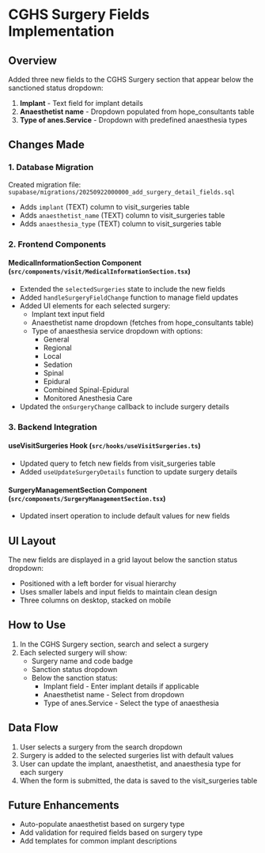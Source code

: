 # CGHS Surgery Fields Implementation

## Overview
Added three new fields to the CGHS Surgery section that appear below the sanctioned status dropdown:
1. **Implant** - Text field for implant details
2. **Anaesthetist name** - Dropdown populated from hope_consultants table
3. **Type of anes.Service** - Dropdown with predefined anaesthesia types

## Changes Made

### 1. Database Migration
Created migration file: `supabase/migrations/20250922000000_add_surgery_detail_fields.sql`
- Adds `implant` (TEXT) column to visit_surgeries table
- Adds `anaesthetist_name` (TEXT) column to visit_surgeries table
- Adds `anaesthesia_type` (TEXT) column to visit_surgeries table

### 2. Frontend Components

#### MedicalInformationSection Component (`src/components/visit/MedicalInformationSection.tsx`)
- Extended the `selectedSurgeries` state to include the new fields
- Added `handleSurgeryFieldChange` function to manage field updates
- Added UI elements for each selected surgery:
  - Implant text input field
  - Anaesthetist name dropdown (fetches from hope_consultants table)
  - Type of anaesthesia service dropdown with options:
    - General
    - Regional
    - Local
    - Sedation
    - Spinal
    - Epidural
    - Combined Spinal-Epidural
    - Monitored Anesthesia Care
- Updated the `onSurgeryChange` callback to include surgery details

### 3. Backend Integration

#### useVisitSurgeries Hook (`src/hooks/useVisitSurgeries.ts`)
- Updated query to fetch new fields from visit_surgeries table
- Added `useUpdateSurgeryDetails` function to update surgery details

#### SurgeryManagementSection Component (`src/components/SurgeryManagementSection.tsx`)
- Updated insert operation to include default values for new fields

## UI Layout
The new fields are displayed in a grid layout below the sanction status dropdown:
- Positioned with a left border for visual hierarchy
- Uses smaller labels and input fields to maintain clean design
- Three columns on desktop, stacked on mobile

## How to Use

1. In the CGHS Surgery section, search and select a surgery
2. Each selected surgery will show:
   - Surgery name and code badge
   - Sanction status dropdown
   - Below the sanction status:
     - Implant field - Enter implant details if applicable
     - Anaesthetist name - Select from dropdown
     - Type of anes.Service - Select the type of anaesthesia

## Data Flow
1. User selects a surgery from the search dropdown
2. Surgery is added to the selected surgeries list with default values
3. User can update the implant, anaesthetist, and anaesthesia type for each surgery
4. When the form is submitted, the data is saved to the visit_surgeries table

## Future Enhancements
- Auto-populate anaesthetist based on surgery type
- Add validation for required fields based on surgery type
- Add templates for common implant descriptions